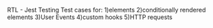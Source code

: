 RTL - Jest Testing
Test cases for:
1)elements
2)conditionally rendered elements
3)User Events
4)custom hooks
5)HTTP requests


